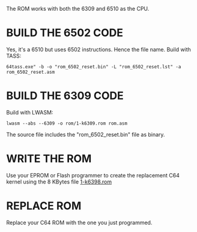 The ROM works with both the 6309 and 6510 as the CPU.

# BUILD THE 6502 CODE

Yes, it's a 6510 but uses 6502 instructions. Hence the file name.
Build with TASS:

```64tass.exe" -b -o "rom_6502_reset.bin" -L "rom_6502_reset.lst" -a rom_6502_reset.asm```

# BUILD THE 6309 CODE

Build with LWASM:

```lwasm --abs --6309 -o rom/1-k6309.rom rom.asm```

The source file includes the "rom_6502_reset.bin" file as binary.

# WRITE THE ROM

Use your EPROM or Flash programmer to create the replacement C64 kernel using the 8 KBytes file [1-k6398.rom](../release/1-k6398.rom)

# REPLACE ROM

Replace your C64 ROM with the one you just programmed.
